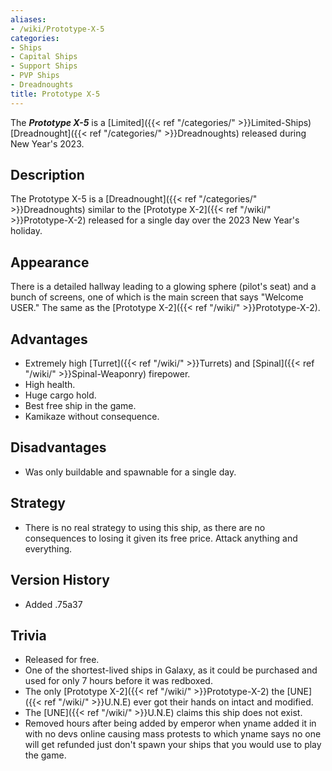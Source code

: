 ```yaml
---
aliases:
- /wiki/Prototype-X-5
categories:
- Ships
- Capital Ships
- Support Ships
- PVP Ships
- Dreadnoughts
title: Prototype X-5
---
```


The **_Prototype X-5_** is a [Limited]({{< ref "/categories/" >}}Limited-Ships) [Dreadnought]({{< ref "/categories/" >}}Dreadnoughts) released during New Year's 2023. 

## Description

The Prototype X-5 is a [Dreadnought]({{< ref "/categories/" >}}Dreadnoughts) similar to the [Prototype X-2]({{< ref "/wiki/" >}}Prototype-X-2) released for a single day over the 2023 New Year's holiday.

## Appearance

There is a detailed hallway leading to a glowing sphere (pilot's seat) and a bunch of screens, one of which is the main screen that says "Welcome USER." The same as the [Prototype X-2]({{< ref "/wiki/" >}}Prototype-X-2).

## Advantages

- Extremely high [Turret]({{< ref "/wiki/" >}}Turrets) and [Spinal]({{< ref "/wiki/" >}}Spinal-Weaponry) firepower.
- High health.
- Huge cargo hold.
- Best free ship in the game.
- Kamikaze without consequence.

## Disadvantages

- Was only buildable and spawnable for a single day.

## Strategy

- There is no real strategy to using this ship, as there are no consequences to losing it given its free price. Attack anything and everything.

## Version History 

- Added .75a37

## Trivia

- Released for free.
- One of the shortest-lived ships in Galaxy, as it could be purchased and used for only 7 hours before it was redboxed.
- The only [Prototype X-2]({{< ref "/wiki/" >}}Prototype-X-2) the [UNE]({{< ref "/wiki/" >}}U.N.E) ever got their hands on intact and modified.
- The [UNE]({{< ref "/wiki/" >}}U.N.E) claims this ship does not exist.
- Removed hours after being added by emperor when yname added it in with no devs online causing mass protests to which yname says no one will get refunded just don't spawn your ships that you would use to play the game.
